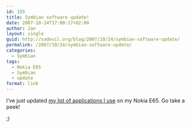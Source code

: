 ```yaml
---
id: 155
title: Symbian software update!
date: 2007-10-24T17:00:17+02:00
author: Jan
layout: single
guid: http://sadevil.org/blog/2007/10/24/symbian-software-update/
permalink: /2007/10/24/symbian-software-update/
categories:
  - Symbian
tags:
  - Nokia E65
  - Symbian
  - update
format: link
---
```

I&#8217;ve just updated <a href="https://kcore.org/2007/07/27/software-for-the-nokia-e65/" target="_blank">my list of applications I use</a> on my Nokia E65. Go take a peek!

;)